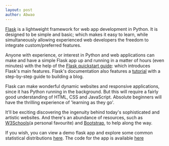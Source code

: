 ```yaml
---
layout: post
author: Abwao
---
```

[Flask](https://palletsprojects.com/p/flask/) is a lightweight framework for web app development in Python. It is designed to be simple and basic; which makes it easy to learn, while simultaneously allowing experienced web developers the freedom to integrate custom/preferred features.

Anyone with experience, or interest in Python and web applications can make and have a simple Flask app up and running in a matter of hours (even minutes) with the help of the [Flask quickstart guide](https://flask.palletsprojects.com/en/1.1.x/quickstart/#quickstart): which introduces Flask's main features. Flask's documentation also features a [tutorial](https://flask.palletsprojects.com/en/1.1.x/tutorial/#tutorial) with a step-by-step guide to building a blog.

Flask can make wonderful dynamic websites and responsive applications, since it has Python running in the background. But this will require a fairly good understanding of HTML, CSS and JavaScript. Absolute beginners will have the thrilling experience of 'learning as they go'. 

It'll be exciting discovering the ingenuity behind today's sophisticated and artistic websites. And there's an abundance of resources, such as [W3Schools](https://www.w3schools.com)(a personal favourite) and [Bootstrap](https://getbootstrap.com), to help along the way.   

If you wish, you can view a demo flask app and explore some common statistical distributions [here](https://statistics-distributions.herokuapp.com). The code for the app is available [here](https://github.com/Tim-Abwao/statistical-distributions-flask)




